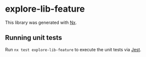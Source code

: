 # explore-lib-feature

This library was generated with [Nx](https://nx.dev).

## Running unit tests

Run `nx test explore-lib-feature` to execute the unit tests via [Jest](https://jestjs.io).
